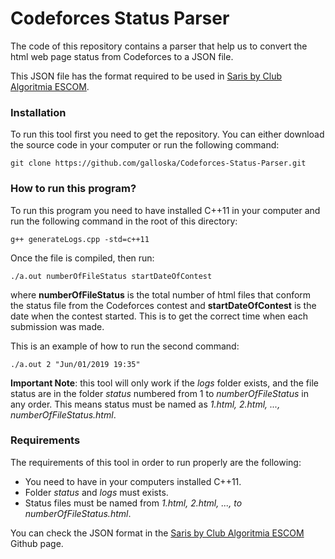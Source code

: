# Codeforces Status Parser

The code of this repository contains a parser that help us to convert the html web page status from Codeforces to a JSON file.

This JSON file has the format required to be used in [Saris by Club Algoritmia ESCOM](https://github.com/galloska/SarisByClubAlgoritmiaESCOM).

### Installation

To run this tool first you need to get the repository. You can either download the source code in your computer or run the following command:

`git clone https://github.com/galloska/Codeforces-Status-Parser.git`

### How to run this program?

To run this program you need to have installed C++11 in your computer and run the following command in the root of this directory:

`g++ generateLogs.cpp -std=c++11`

Once the file is compiled, then run:

`./a.out numberOfFileStatus startDateOfContest`

where **numberOfFileStatus** is the total number of html files that conform the status file from the Codeforces contest and **startDateOfContest** is the date when the contest started. This is to get the correct time when each submission was made.

This is an example of how to run the second command:

`./a.out 2 "Jun/01/2019 19:35"`

**Important Note**: this tool will only work if the *logs* folder exists, and the file status are in the folder *status* numbered from 1 to *numberOfFileStatus* in any order. This means status must be named as *1.html, 2.html, ..., numberOfFileStatus.html*.

### Requirements

The requirements of this tool in order to run properly are the following:

* You need to have in your computers installed C++11.
* Folder *status* and *logs* must exists.
* Status files must be named from *1.html, 2.html, ..., to numberOfFileStatus.html*.

You can check the JSON format in the [Saris by Club Algoritmia ESCOM](https://github.com/galloska/SarisByClubAlgoritmiaESCOM) Github page.
